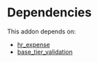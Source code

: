 # Dependencies

This addon depends on:

- [hr_expense](https://github.com/bringout/oca-ocb-hr/tree/93e1948189b86e895a0e69df02014248afcec99d/odoo-bringout-oca-ocb-hr_expense)
- [base_tier_validation](https://github.com/bringout/oca-technical)

